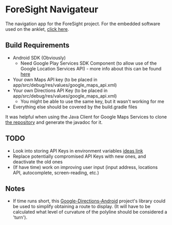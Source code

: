 # ForeSight Navigateur

The navigation app for the ForeSight project. For the embedded software used on the anklet, [click here](https://google.com).

## Build Requirements
* Android SDK (Obviously)
	* Need Google Play Services SDK Component (to allow use of the Google Location Services API) - more info about this can be found [here](https://developers.google.com/android/guides/setup)
* Your own Maps API key (to be placed in app/src/debug/res/values/google_maps_api.xml)
* Your own Directions API Key (to be placed in app/src/debug/res/values/google_maps_api.xml)
	* You might be able to use the same key, but it wasn't working for me
* Everything else should be covered by the build.gradle files

It was helpful when using the Java Client for Google Maps Services to clone [the repository](https://github.com/googlemaps/google-maps-services-java) and generate the javadoc for it.

## TODO
* Look into storing API Keys in environment variables [ideas link](https://github.com/mapbox/mapbox-gl-native/issues/713)
* Replace potentially compromised API Keys with new ones, and deactivate the old ones
* (If have time) work on improving user input (input address, locations API, autocomplete, screen-reading, etc.)

## Notes
* If time runs short, this [Google-Directions-Android](https://github.com/jd-alexander/Google-Directions-Android) project's library could be used to simplify obtaining a route to display.
(It will have to be calculated what level of curvature of the polyline should be considered a 'turn'). 
